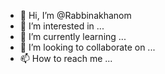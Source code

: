 - 👋 Hi, I’m @Rabbinakhanom
- 👀 I’m interested in ...
- 🌱 I’m currently learning ...
- 💞️ I’m looking to collaborate on ...
- 📫 How to reach me ...

<!---
Rabbinakhanom/Rabbinakhanom is a ✨ special ✨ repository because its `README.md` (this file) appears on your GitHub profile.
You can click the Preview link to take a look at your changes.
--->
